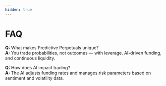 ```yaml
---
hidden: true
---
```


# FAQ

**Q:** What makes Predictive Perpetuals unique?\
**A:** You trade probabilities, not outcomes — with leverage, AI-driven funding, and continuous liquidity.

**Q:** How does AI impact trading?\
**A:** The AI adjusts funding rates and manages risk parameters based on sentiment and volatility data.
